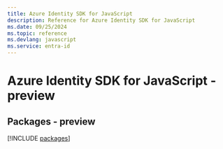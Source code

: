 ```yaml
---
title: Azure Identity SDK for JavaScript
description: Reference for Azure Identity SDK for JavaScript
ms.date: 09/25/2024
ms.topic: reference
ms.devlang: javascript
ms.service: entra-id
---
```

# Azure Identity SDK for JavaScript - preview
## Packages - preview
[!INCLUDE [packages](identity-index.md)]